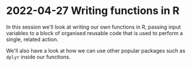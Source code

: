 # 2022-04-27 Writing functions in R
In this session we'll look at writing our own functions in R, passing input variables to a block of organised reusable code that is used to perform a single, related action.

We'll also have a look at how we can use other popular packages such as `dplyr` inside our functions.